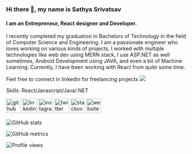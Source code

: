 ### Hi there 👋, my name is Sathya Srivatsav
#### I am an Entrepreneur, React designer and Developer.
I recently completed my graduation in Bachelors of Technology in the field of Computer Science and Engineering. I am a passionate engineer who loves working on various kinds of projects, I worked with multiple technologies like web dev using MERN stack, I use ASP.NET as well sometimes, Android Development using JAVA, and even a bit of Machine Learning. Currently, I have been working with React from quite some time.

Feel free to connect in linkedin for freelancing projects 
<img src="[YOUR_VERCEL_PROJECT_DOMAIN]/[METHOD]?username=[sathya991]" />

Skills: React/Javascript/Java/.NET



[<img src='https://cdn.jsdelivr.net/npm/simple-icons@3.0.1/icons/github.svg' alt='github' height='40'>](https://github.com/sathya991)  [<img src='https://cdn.jsdelivr.net/npm/simple-icons@3.0.1/icons/linkedin.svg' alt='linkedin' height='40'>](https://www.linkedin.com/in/satya-srivatsav-gadiyaram-120889148/)  [<img src='https://cdn.jsdelivr.net/npm/simple-icons@3.0.1/icons/instagram.svg' alt='instagram' height='40'>](https://www.instagram.com/gojo_sensei_991/)  [<img src='https://cdn.jsdelivr.net/npm/simple-icons@3.0.1/icons/twitter.svg' alt='twitter' height='40'>](https://twitter.com/Sathya9911)  [<img src='https://cdn.jsdelivr.net/npm/simple-icons@3.0.1/icons/stackoverflow.svg' alt='stackoverflow' height='40'>](https://stackoverflow.com/users/17211692)  [<img src='https://cdn.jsdelivr.net/npm/simple-icons@3.0.1/icons/icloud.svg' alt='website' height='40'>](https://sathya991.github.io/#/)  

![GitHub stats](https://github-readme-stats.vercel.app/api?username=sathya991&show_icons=true&count_private=true)  

![GitHub metrics](https://metrics.lecoq.io/sathya991)  

![Profile views](https://gpvc.arturio.dev/sathya991)  
